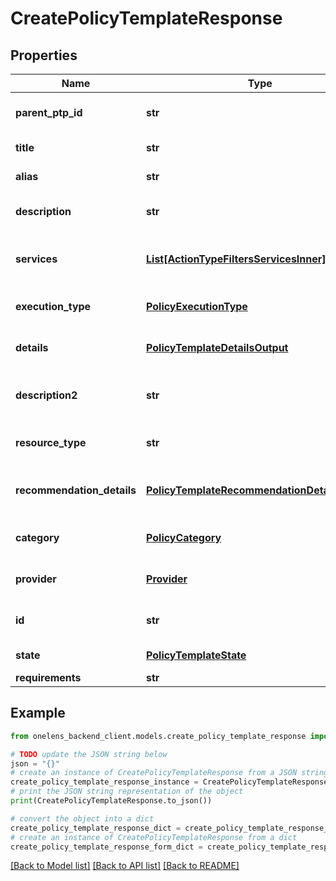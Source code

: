 # CreatePolicyTemplateResponse


## Properties

Name | Type | Description | Notes
------------ | ------------- | ------------- | -------------
**parent_ptp_id** | **str** | The id of the parent policy template pack. | 
**title** | **str** | The title of the policy template. | 
**alias** | **str** | The alias of the policy template. | 
**description** | **str** | The description of the policy template. | [optional] 
**services** | [**List[ActionTypeFiltersServicesInner]**](ActionTypeFiltersServicesInner.md) | The list of services associated the policy template. | 
**execution_type** | [**PolicyExecutionType**](PolicyExecutionType.md) | The execution type of the policy template. | 
**details** | [**PolicyTemplateDetailsOutput**](PolicyTemplateDetailsOutput.md) | The details of the policy template. | 
**description2** | **str** | The description2 of the policy template. | [optional] 
**resource_type** | **str** | The resource type of the policy template. | 
**recommendation_details** | [**PolicyTemplateRecommendationDetailsOutput**](PolicyTemplateRecommendationDetailsOutput.md) | The recommendation details for the policy template. | 
**category** | [**PolicyCategory**](PolicyCategory.md) | The category of the policy template. | 
**provider** | [**Provider**](Provider.md) | The cloud provider of the policy template. | 
**id** | **str** | The unique identifier of the policy template. | 
**state** | [**PolicyTemplateState**](PolicyTemplateState.md) | The state of the policy template. | 
**requirements** | **str** |  | [optional] 

## Example

```python
from onelens_backend_client.models.create_policy_template_response import CreatePolicyTemplateResponse

# TODO update the JSON string below
json = "{}"
# create an instance of CreatePolicyTemplateResponse from a JSON string
create_policy_template_response_instance = CreatePolicyTemplateResponse.from_json(json)
# print the JSON string representation of the object
print(CreatePolicyTemplateResponse.to_json())

# convert the object into a dict
create_policy_template_response_dict = create_policy_template_response_instance.to_dict()
# create an instance of CreatePolicyTemplateResponse from a dict
create_policy_template_response_form_dict = create_policy_template_response.from_dict(create_policy_template_response_dict)
```
[[Back to Model list]](../README.md#documentation-for-models) [[Back to API list]](../README.md#documentation-for-api-endpoints) [[Back to README]](../README.md)


